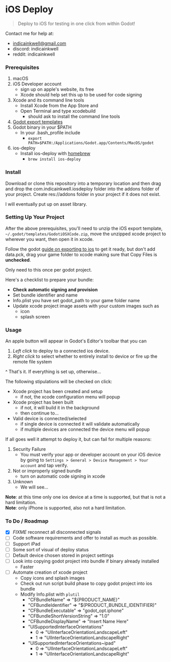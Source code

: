 # iOS Deploy

> Deploy to iOS for testing in one click from within Godot!

Contact me for help at:
- indicainkwell@gmail.com
- discord: indicainkwell
- reddit: indicainkwell

### Prerequisites

1. macOS
2. iOS Developer account
    - sign up on apple's website, its free
    - Xcode should help set this up to be used for code signing
3. Xcode and its command line tools
    - Install Xcode from the App Store and 
    - Open Terminal and type xcodebuild 
        - should ask to install the command line tools
4. [Godot export templates](https://godotengine.org/download)
5. Godot binary in your $PATH
    - In your .bash\_profile include 
        - `export PATH=$PATH:/Applications/Godot.app/Contents/MacOS/godot`
6. ios-deploy
    - Install ios-deploy with [homebrew](https://brew.sh)
        - `brew install ios-deploy`

### Install

Download or clone this repository into a temporary location and then drag and
drop the com.indicainkwell.iosdeploy folder into the addons folder of your
project. Create res://addons folder in your project if it does not exist.

I will eventually put up on asset library.

### Setting Up Your Project

After the above prerequisites, you'll need to unzip the iOS export template,
`~/.godot/templates/GodotiOSXCode.zip`, move the unzipped xcode project to
wherever you want, then open it in xcode.

Follow the godot [guide on exporting to
ios](http://docs.godotengine.org/en/latest/learning/workflow/export/exporting_for_ios.html)
to get it ready, but don't add data.pck, drag your  game folder to xcode making
sure that Copy Files is **unchecked**.

Only need to this once per godot project.

Here's a checklist to prepare your bundle:
- **Check automatic signing and provision**
- Set bundle identifier and name
- Info.plist you have set godot\_path to your game folder name
- Update xcode project image assets with your custom images such as
    - icon
    - splash screen

### Usage

An apple button will appear in Godot's Editor's toolbar that you can

1. *Left click* to deploy to a connected ios device.
2. *Right click* to select whether to entirely install to device or fire up the
   remote file system

^ That's it. If everything is set up, otherwise...

The following stipulations will be checked on click:

- Xcode project has been created and setup
    - if not, the xcode configuration menu will popup
- Xcode project has been built
    - if not, it will build it in the background
    - then continue to...
- Valid device is connected/selected
    - if single device is connected it will validate automatically
    - if multiple devices are connected the device menu will popup

If all goes well it attempt to deploy it, but can fail for multiple reasons:

1. Security Failure
    - You must verify your app or developer account on your iOS device by going
      to `Settings > General > Device Management > Your account` and tap verify.
2. Not or improperly signed bundle
    - turn on automatic code signing in xcode
3. Unknown
    - We will see...

**Note**: at this time only one ios device at a time is supported, but that is not a
hard limitation.  
**Note**: only iPhone is supported, also not a hard limitation.

### To Do / Roadmap

- [X] _FIXME_ reconnect all disconnected signals
- [ ] Code software requirements and offer to install as much as possible.
- [ ] Support iPad
- [ ] Some sort of visual of deploy status
- [ ] Default device chosen stored in project settings
- [ ] Look into copying godot project into bundle if binary already installed
    - Faster
- [ ] Automate creation of xcode project
    - Copy icons and splash images
    - Check out run script build phase to copy godot project into ios bundle
    - Modify Info.plist with `plutil`
        - "CFBundleName" => "${PRODUCT\_NAME}"
        - "CFBundleIdentifier" => "$(PRODUCT\_BUNDLE\_IDENTIFIER)"
        - "CFBundleExecutable" => "godot\_opt.iphone"
        - "CFBundleShortVersionString" => "1.0"
        - "CFBundleDisplayName" => "Insert Name Here"
        - "UISupportedInterfaceOrientations"
            - 0 => "UIInterfaceOrientationLandscapeLeft"
            - 1 => "UIInterfaceOrientationLandscapeRight"
        - "UISupportedInterfaceOrientations~ipad"
            - 0 => "UIInterfaceOrientationLandscapeLeft"
            - 1 => "UIInterfaceOrientationLandscapeRight"

